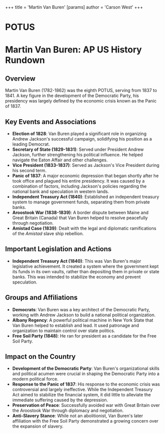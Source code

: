 +++
 title = 'Martin Van Buren'
[params]
	author = 'Carson West'
+++
# POTUS
# Martin Van Buren: AP US History Rundown

## Overview

Martin Van Buren (1782-1862) was the eighth POTUS, serving from 1837 to 1841. A key figure in the development of the Democratic Party, his presidency was largely defined by the economic crisis known as the Panic of 1837.

## Key Events and Associations

*   **Election of 1828**: Van Buren played a significant role in organizing Andrew Jackson's successful campaign, solidifying his position as a leading Democrat.
*   **Secretary of State (1829-1831)**: Served under President Andrew Jackson, further strengthening his political influence. He helped navigate the Eaton Affair and other challenges.
*   **Vice President (1833-1837)**: Served as Jackson's Vice President during his second term.
*   **Panic of 1837**: A major economic depression that began shortly after he took office and plagued his entire presidency. It was caused by a combination of factors, including Jackson's policies regarding the national bank and speculation in western lands.
*   **Independent Treasury Act (1840)**: Established an independent treasury system to manage government funds, separating them from private banks.
*   **Aroostook War (1838-1839)**: A border dispute between Maine and Great Britain (Canada) that Van Buren helped to resolve peacefully through negotiation.
*   **Amistad Case (1839)**: Dealt with the legal and diplomatic ramifications of the *Amistad* slave ship rebellion.

## Important Legislation and Actions

*   **Independent Treasury Act (1840)**: This was Van Buren's major legislative achievement. It created a system where the government kept its funds in its own vaults, rather than depositing them in private or state banks. This was intended to stabilize the economy and prevent speculation.

## Groups and Affiliations

*   **Democrats**: Van Buren was a key architect of the Democratic Party, working with Andrew Jackson to build a national political organization.
*   **Albany Regency**: A powerful political machine in New York State that Van Buren helped to establish and lead. It used patronage and organization to maintain control over state politics.
*   **Free Soil Party (1848)**: He ran for president as a candidate for the Free Soil Party.

## Impact on the Country

*   **Development of the Democratic Party**: Van Buren's organizational skills and political acumen were crucial in shaping the Democratic Party into a modern political force.
*   **Response to the Panic of 1837**: His response to the economic crisis was controversial and largely ineffective. While the Independent Treasury Act aimed to stabilize the financial system, it did little to alleviate the immediate suffering caused by the depression.
*   **Preservation of Peace**: Successfully avoided war with Great Britain over the Aroostook War through diplomacy and negotiation.
*   **Anti-Slavery Stance**: While not an abolitionist, Van Buren's later affiliation with the Free Soil Party demonstrated a growing concern over the expansion of slavery.
